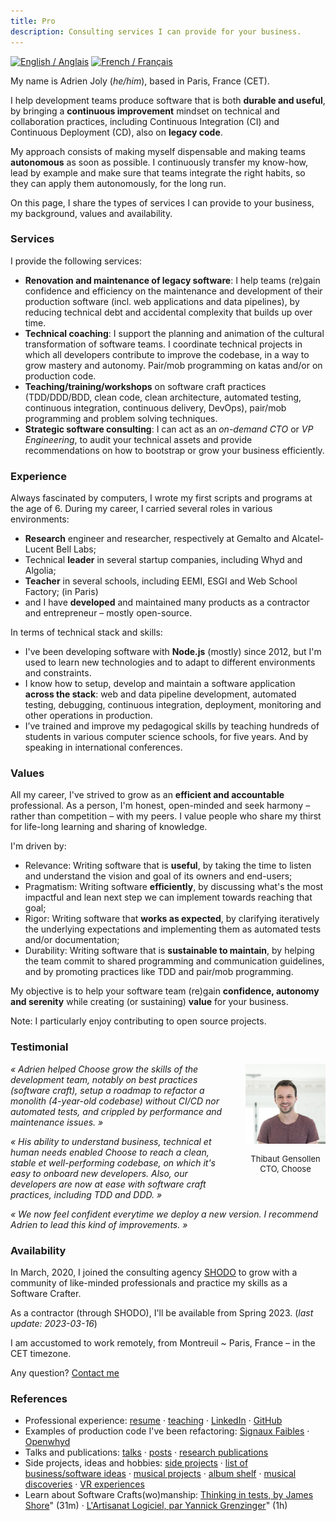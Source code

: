 ```yaml
---
title: Pro
description: Consulting services I can provide for your business.
---
```


<div class="language-flags">
  <a href="/pro/" class="active"><img alt="English / Anglais" id="lang-en" src="/img/lang-en.png"></a>
  <a href="/pro/fr"><img alt="French / Français" id="lang-fr" src="/img/lang-fr.png"></a>
</div>

<!--
tl;dr (500 characters)
As a Software Craft consultant, I help startup companies:
- develop their web backend and/or data integration pipeline, by applying TDD/DDD/BDD methodologies and pair/mob programming.
- industrialize and modernize production software by reducing their technical debt, in order to increase their robustness, performance and/or improve the efficiency of development.
- grow and align the practices of their members, to make sure that they can work efficiently and that the codebase stays clean.
-->

My name is Adrien Joly (_he/him_), based in Paris, France (CET).

I help development teams produce software that is both **durable and useful**, by bringing a **continuous improvement** mindset on technical and collaboration practices, including Continuous Integration (CI) and Continuous Deployment (CD), also on **legacy code**.

My approach consists of making myself dispensable and making teams **autonomous** as soon as possible. I continuously transfer my know-how, lead by example and make sure that teams integrate the right habits, so they can apply them autonomously, for the long run. 

On this page, I share the types of services I can provide to your business, my background, values and availability.

### Services

I provide the following services:

- **Renovation and maintenance of legacy software**: I help teams (re)gain confidence and efficiency on the maintenance and development of their production software (incl. web applications and data pipelines), by reducing technical debt and accidental complexity that builds up over time.
- **Technical coaching**: I support the planning and animation of the cultural transformation of software teams. I coordinate technical projects in which all developers contribute to improve the codebase, in a way to grow mastery and autonomy. Pair/mob programming on katas and/or on production code.
- **Teaching/training/workshops** on software craft practices (TDD/DDD/BDD, clean code, clean architecture, automated testing, continuous integration, continuous delivery, DevOps), pair/mob programming and problem solving techniques.
- **Strategic software consulting**: I can act as an _on-demand CTO_ or _VP Engineering_, to audit your technical assets and provide recommendations on how to bootstrap or grow your business efficiently.

### Experience

Always fascinated by computers, I wrote my first scripts and programs at the age of 6. During my career, I carried several roles in various environments:

- **Research** engineer and researcher, respectively at Gemalto and Alcatel-Lucent Bell Labs;
- Technical **leader** in several startup companies, including Whyd and Algolia;
- **Teacher** in several schools, including EEMI, ESGI and Web School Factory; (in Paris)
- and I have **developed** and maintained many products as a contractor and entrepreneur – mostly open-source.

In terms of technical stack and skills:

- I've been developing software with **Node.js** (mostly) since 2012, but I'm used to learn new technologies and to adapt to different environments and constraints.
- I know how to setup, develop and maintain a software application **across the stack**: web and data pipeline development, automated testing, debugging, continuous integration, deployment, monitoring and other operations in production.
- I’ve trained and improve my pedagogical skills by teaching hundreds of students in various computer science schools, for five years. And by speaking in international conferences.

### Values

All my career, I've strived to grow as an **efficient and accountable** professional. As a person, I'm honest, open-minded and seek harmony – rather than competition – with my peers. I value people who share my thirst for life-long learning and sharing of knowledge.

I'm driven by:

- Relevance: Writing software that is **useful**, by taking the time to listen and understand the vision and goal of its owners and end-users;
- Pragmatism: Writing software **efficiently**, by discussing what's the most impactful and lean next step we can implement towards reaching that goal;
- Rigor: Writing software that **works as expected**, by clarifying iteratively the underlying expectations and implementing them as automated tests and/or documentation;
- Durability: Writing software that is **sustainable to maintain**, by helping the team commit to shared programming and communication guidelines, and by promoting practices like TDD and pair/mob programming.

My objective is to help your software team (re)gain **confidence, autonomy and serenity** while creating (or sustaining) **value** for your business.

Note: I particularly enjoy contributing to open source projects.

### Testimonial

<div style="float: right; width: 128px; margin-left: 32px; text-align: center; font-size: small;">
  <img src="/pro/assets/thibaut_gensollen.jpg">
  <p>Thibaut Gensollen<br>CTO, Choose</p>
</div>

_« Adrien helped Choose grow the skills of the development team, notably on best practices (software craft), setup a roadmap to refactor a monolith (4-year-old codebase) without CI/CD nor automated tests, and crippled by performance and maintenance issues. »_

_« His ability to understand business, technical et human needs enabled Choose to reach a clean, stable et well-performing codebase, on which it's easy to onboard new developers. Also, our developers are now at ease with software craft practices, including TDD and DDD. »_

_« We now feel confident everytime we deploy a new version. I recommend Adrien to lead this kind of improvements. »_

### Availability

In March, 2020, I joined the consulting agency [SHODO](https://shodo.io/) to grow with a community of like-minded professionals and practice my skills as a Software Crafter.

As a contractor (through SHODO), I'll be available from Spring 2023. (_last update: 2023-03-16_)

I am accustomed to work remotely, from Montreuil ~ Paris, France – in the CET timezone.

Any question? [Contact me](mailto:adrien.joly@shodo.io)

### References

- Professional experience: [resume](/resume) · [teaching](/teaching) · [LinkedIn](https://www.linkedin.com/in/adrienjoly/) · [GitHub](https://github.com/adrienjoly)
- Examples of production code I've been refactoring: [Signaux Faibles](https://github.com/signaux-faibles/opensignauxfaibles/pulls?q=is%3Apr+is%3Aclosed+author%3Aadrienjoly) · [Openwhyd](https://github.com/openwhyd/openwhyd/pulls?q=is%3Aclosed+author%3Aadrienjoly)
- Talks and publications: [talks](/talks) · [posts](/posts) · [research publications](https://scholar.google.fr/citations?user=BI3HXcsAAAAJ)
- Side projects, ideas and hobbies: [side projects](/prod) · [list of business/software ideas](/ideas) · [musical projects](/music) · [album shelf](https://adrienjoly.com/album-shelf) · [musical discoveries](https://openwhyd.org/adrien) · [VR experiences](/vr)
- Learn about Software Crafts(wo)manship: [Thinking in tests, by James Shore](https://www.youtube.com/watch?v=UOOuW5tqT8M)" (31m) · [L'Artisanat Logiciel, par Yannick Grenzinger](https://www.youtube.com/watch?v=FzIuAImNcis)" (1h)
